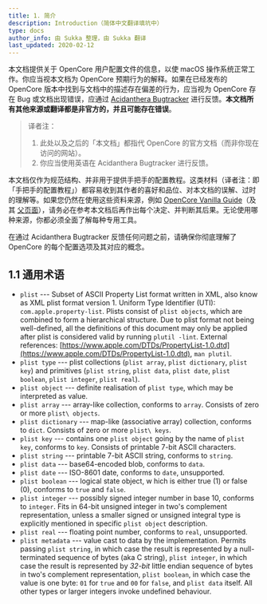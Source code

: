 ```yaml
---
title: 1. 简介
description: Introduction（简体中文翻译填坑中）
type: docs
author_info: 由 Sukka 整理，由 Sukka 翻译
last_updated: 2020-02-12
---
```


本文档提供关于 OpenCore 用户配置文件的信息，以使 macOS 操作系统正常工作。你应当视本文档为 OpenCore 预期行为的解释。如果在已经发布的 OpenCore 版本中找到与文档中的描述存在偏差的行为，应当视为 OpenCore 存在 Bug 或文档出现错误，应通过 [Acidanthera Bugtracker](https://github.com/acidanthera/bugtracker) 进行反馈。**本文档所有其他来源或翻译都是非官方的，并且可能存在错误**。

> 译者注：
> 1. 此处以及之后的「本文档」都指代 OpenCore 的官方文档（而非你现在访问的网站）。
> 2. 你应当使用英语在 Acidanthera Bugtracker 进行反馈。

本文档仅作为规范结构、并非用于提供手把手的配置教程。这类材料（译者注：即「手把手的配置教程」）都容易收到其作者的喜好和品位、对本文档的误解、过时的理解等。如果您仍然在使用这些资料来源，例如 [OpenCore Vanilla Guide](https://khronokernel-2.gitbook.io/opencore-vanilla-desktop-guide/)（及其 [父页面](https://khronokernel-1.gitbook.io/getting-started-with-opencore)），请务必在参考本文档后再作出每个决定、并判断其后果。无论使用哪种来源，你都必须全面了解每种专用工具。

在通过 Acidanthera Bugtracker 反馈任何问题之前，请确保你彻底理解了 OpenCore 的每个配置选项及其对应的概念。

## 1.1 通用术语

- `plist` --- Subset of ASCII Property List format written in XML, also know as XML plist format version 1. Uniform Type Identifier (UTI): `com.apple.property-list`. Plists consist of  `plist objects`, which are combined to form a hierarchical structure. Due to plist format not being well-defined, all the definitions of this document may only be applied after plist is considered valid by running `plutil -lint`. External references: [https://www.apple.com/DTDs/PropertyList-1.0.dtd](https://www.apple.com/DTDs/PropertyList-1.0.dtd),  `man plutil`.
-   `plist type` --- plist collections (`plist array`, `plist dictionary`, `plist key`) and primitives (`plist string`, `plist data`, `plist date`, `plist boolean`, `plist integer`,  `plist real`).
-   `plist object` --- definite realisation of `plist type`, which may be interpreted as value.
-   `plist array` --- array-like collection, conforms to `array`. Consists of zero or more `plist\ objects`.
-   `plist dictionary` --- map-like (associative array) collection, conforms to `dict`. Consists of zero or more `plist\ keys`.
-   `plist key` --- contains one `plist object` going by the name of `plist key`, conforms to `key`. Consists of printable 7-bit ASCII characters.
-   `plist string` --- printable 7-bit ASCII string, conforms to `string`.
-   `plist data` --- base64-encoded blob, conforms to `data`.
-   `plist date` --- ISO-8601 date, conforms to `date`, unsupported.
-   `plist boolean` --- logical state object, w   hich is either true (1) or false (0), conforms to `true` and `false`.
-   `plist integer` --- possibly signed integer number in base 10, conforms to `integer`. Fits in 64-bit unsigned integer in two's complement representation, unless a smaller signed or unsigned integral type is explicitly mentioned in specific `plist object` description.
-   `plist real` --- floating point number, conforms to `real`, unsupported.
-   `plist metadata` --- value cast to data by the implementation. Permits passing `plist string`, in which case the result is represented by a null-terminated sequence of bytes (aka C string),
  `plist integer`, in which case the result is represented by *32-bit* little endian sequence of bytes in two's complement representation, `plist boolean`, in which case the value is one byte: `01` for `true` and `00` for `false`, and `plist data` itself. All other types or larger integers invoke undefined behaviour.
